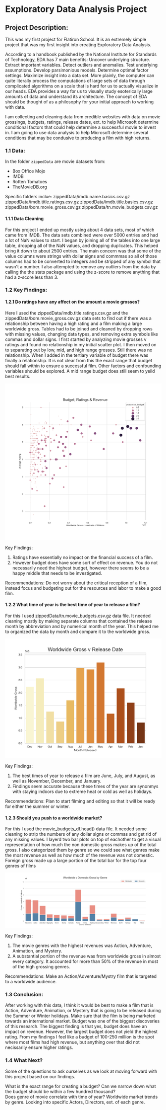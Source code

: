 # Exploratory Data Analysis Project

## Project Description:
This was my first project for Flatiron School.  It is an extremely simple project that was my first insight into creating Exploratory Data Analysis.

According to a handbook published by the National Institute for Standards of Technology, EDA has 7 main benefits:
Uncover underlying structure.
Extract important variables.
Detect outliers and anomalies.
Test underlying assumptions.
Develop parsimonious models.
Determine optimal factor settings.
Maximize insight into a data set.
More plainly, the computer can quite literally process the computations of large sets of data through complicated algorithms on a scale that is hard for us to actually visualize in our heads. EDA provides a way for us to visually study esoterically large amounts of data and understand its architecture. The concept of EDA should be thought of as a philosophy for your initial approach to working with data.

I am collecting and cleaning data from credible websites with data on movie grossings, budgets, ratings, release dates, ext. to help Microsoft determine conditional factors that could help determine a successful movie to invest in. I am going to use data analysis to help Microsoft determine several conditions that may be condusive to producing a film with high returns.

### 1.1 Data:

In the folder `zippedData` are movie datasets from:

* Box Office Mojo
* IMDB
* Rotten Tomatoes
* TheMovieDB.org

Specific folders inclue:
zippedData/imdb.name.basics.csv.gz
zippedData/imdb.title.ratings.csv.gz
zippedData/imdb.title.basics.csv.gz
zippedData/bom.movie_gross.csv.gz
zippedData/tn.movie_budgets.csv.gz




#### 1.1.1 Data Cleaning

For this project I ended up mostly using about 4 data sets, most of which came from IMDB.  The data sets combined were over 5000 entries and had a lot of NaN values to start.  I began by joining all of the tables into one large table, dropping all of the NaN values, and dropping duplicates.  This helped bring it down to about 2500 entries.  The main concern was that some of the value columns were strings with dollar signs and commmas so all of those columns had to be converted to integers and be stripped of any symbol that wasn't a number.  I also attempted to remove any outliers from the data by calling the the stats package and using the z-score to remove anything that had a z-score less than 3.

### 1.2 Key Findings:

#### 1.2.1 Do ratings have any affect on the amount a movie grosses?

Here I used the zippedData/imdb.title.ratings.csv.gz and the zippedData/bom.movie_gross.csv.gz data sets to find out if there was a relationship between having a high rating and a film making a large worldwide gross.  Tables had to be joined and cleaned by dropping rows with missing values, changing data types, and removing extra symbols like commas and dollar signs.  I first started by analyzing movie grosses v ratings and found no relationship in my initial scatter plot.  I then moved on to separating out by low, mid, and high range grosses. Still there was no relationship.  When I added in the tertiary variable of budget there was finally a relationship.  It is not clear from this the exact range that budget should fall within to ensure a successful film.  Other factors and confounding variables should be explored.  A mid range budget does still seem to yeild best results.

![image_one](png_1.png)

Key Findings:
1. Ratings have essentially no impact on the financial success of a film.
2. However budget does have some sort of effect on revenue. You do not necessarily need the highest budget, however there seems to be a happy middle that needs to be investigated. 
    
Recommendations:
Do not worry about the critical reception of a film, instead focus and budgeting out for the resources and labor to make a good film.
    

#### 1.2.2 What time of year is the best time of year to release a film?

For this I used zippedData/tn.movie_budgets.csv.gz data file.  It needed cleaning mostly by making separate columns that contained the release month by abbreviation and by numerical month of the year.  This helped me to organized the data by month and compare it to the worldwide gross.

![image_two](png_2.png)

Key Findings:

1. The best times of year to release a film are June, July, and August, as well as November, December, and January.  
2. Findings seem accurate because these times of the year are synonmys with staying indoors due to extreme heat or cold as well as holidays.  

Recommendations: 
Plan to start filming and editing so that it will be ready for either the summer or winter.  

#### 1.2.3 Should you push to a worldwide market?

For this I used the movie_budgets_df.head() data file.  It needed some cleaning to strip the numbers of any dollar signs or commas and get rid of any missing values.  I layerd two bar plots on top of eachother to get a visual representation of how much the non domestic gross makes up of the total gross. I also categorized them by genre so we could see what genres make the most revenue as well as how much of the revenue was not domestic.  Foreign gross made up a large portion of the total bar for the top four genres of films 

![image_three](png_3.png)

Key Findings:

1. The movie genres with the highest revenues was Action, Adventure, Animation, and Mystery.
2. A substantial portion of the revenue was from worldwide gross in almost every category.  It accounted for more than 50% of the revenue in most of the high grossing genres. 


Recommendations:  Make an Action/Adventure/Mystry film that is targeted to a worldwide audience.

### 1.3 Conclusion:

After working with this data, I think it would be best to make a film that is Action, Adventure, Animation, or Mystery that is going to be released during the Summer or Winter holidays.  Make sure that the film is being marketed towards an international market.  Budget was one of the biggest discoveries of this research.  The biggest finding is that yes, budget does have an impact on revenue.  However, the largest budget does not yield the highest rating.  From my findings I feel like a budget of 100-250 million is the spot where most films had high revenue, but anything over that did not necissarily ensure higher ratings.


### 1.4 What Next?

Some of the questions to ask ourselves as we look at moving forward with this project based on our findings. 

What is the exact range for creating a budget?  Can we narrow down what the budget should be within a few hundred thousand?  
Does genre of movie correlate with time of year?
Worldwide market trends by genre.
Looking into specific Actors, Directors, ext. of each genre.


```python

```
